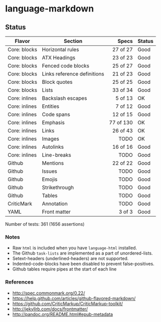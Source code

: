 # language-markdown

## Status

| Flavor         | Section                     |     Specs | Status |
| -------------- | --------------------------- | --------: | ------ |
| Core: blocks   | Horizontal rules            |  27 of 27 | Good   |
| Core: blocks   | ATX Headings                |  23 of 23 | Good   |
| Core: blocks   | Fenced code blocks          |  25 of 27 | Good   |
| Core: blocks   | Links reference definitions |  21 of 23 | Good   |
| Core: blocks   | Block quotes                |  25 of 25 | Good   |
| Core: blocks   | Lists                       |  33 of 34 | Good   |
| Core: inlines  | Backslash escapes           |   5 of 13 | OK     |
| Core: inlines  | Entities                    |   7 of 12 | Good   |
| Core: inlines  | Code spans                  |  12 of 15 | Good   |
| Core: inlines  | Emphasis                    | 77 of 130 | OK     |
| Core: inlines  | Links                       |  26 of 43 | OK     |
| Core: inlines  | Images                      |      TODO | OK     |
| Core: inlines  | Autolinks                   |  16 of 16 | Good   |
| Core: inlines  | Line-breaks                 |      TODO | Good   |
| Github         | Mentions                    |  22 of 22 | Good   |
| Github         | Issues                      |      TODO | Good   |
| Github         | Emojis                      |      TODO | Good   |
| Github         | Strikethrough               |      TODO | Good   |
| Github         | Tables                      |      TODO | Good   |
| CriticMark     | Annotation                  |      TODO | Good   |
| YAML           | Front matter                |    3 of 3 | Good   |

Number of tests: 361 (1656 assertions)

### Notes

- Raw `html` is included when you have `language-html` installed.
- The Github `task-lists` are implemented as a part of unordered-lists.
- Setext-headers (underlined-headers) are not supported.
- Indented-code-blocks have been disabled to prevent false-positives.
- Github tables require pipes at the start of each line

### References

- http://spec.commonmark.org/0.22/
- https://help.github.com/articles/github-flavored-markdown/
- https://github.com/CriticMarkup/CriticMarkup-toolkit/
- http://jekyllrb.com/docs/frontmatter/
- http://pandoc.org/README.html#epub-metadata
